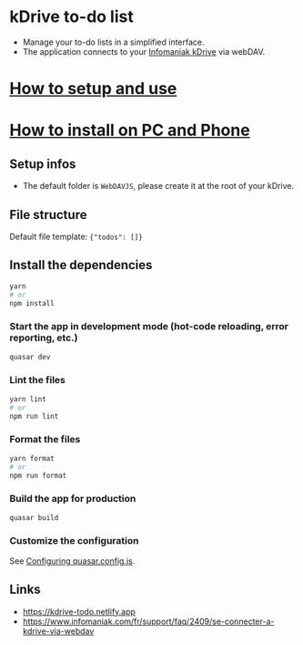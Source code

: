 # kDrive to-do list
- Manage your to-do lists in a simplified interface.
- The application connects to your [Infomaniak kDrive](https://kdrive.infomaniak.com) via webDAV.

# [How to setup and use](https://kdrive.infomaniak.com/app/share/107082/2c0bee21-2771-4400-9194-a146b85b138e)
# [How to install on PC and Phone](doc/PWA.md)

## Setup infos
- The default folder is `WebDAVJS`, please create it at the root of your kDrive.

## File structure
Default file template: `{"todos": []}`

## Install the dependencies
```bash
yarn
# or
npm install
```

### Start the app in development mode (hot-code reloading, error reporting, etc.)
```bash
quasar dev
```

### Lint the files
```bash
yarn lint
# or
npm run lint
```

### Format the files
```bash
yarn format
# or
npm run format
```


### Build the app for production
```bash
quasar build
```

### Customize the configuration
See [Configuring quasar.config.js](https://v2.quasar.dev/quasar-cli-vite/quasar-config-js).

## Links
- https://kdrive-todo.netlify.app
- https://www.infomaniak.com/fr/support/faq/2409/se-connecter-a-kdrive-via-webdav
